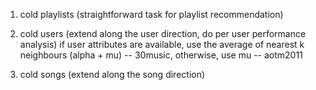 1. cold playlists (straightforward task for playlist recommendation)

2. cold users (extend along the user direction, do per user performance analysis)
   if user attributes are available, use the average of nearest k neighbours (alpha + mu) -- 30music,
   otherwise, use mu -- aotm2011

3. cold songs (extend along the song direction)

